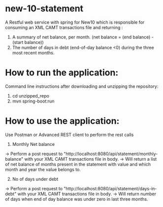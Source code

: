 # new-10-statement

A Restful web service with spring for New10 which is responsible for consuming an XML CAMT transactions file and returning :

1. A summary of net balance, per month. (net balance = (end balance) - (start balance))
2. The number of days in debt (end-of-day balance <0) during the three most recent months.

# How to run the application:

Command line instructions after downloading and unzipping the repository: 

1. cd unzipped_repo
2. mvn spring-boot:run

# How to use the application:

Use Postman or Advanced REST client to perform the rest calls

1. Monthly Net balance

-> Perform a post request to "http://localhost:8080/api/statement/monthly-balance" with your XML CAMT transactions file in body.
-> Will return a list of net balance of months present in the statement with value and which month and year the value belongs to.

2. No of days under debt

-> Perform a post request to "http://localhost:8080/api/statement/days-in-debt" with your XML CAMT transactions file in body.
-> Will return number of days when end of day balance was under zero in last three months.


